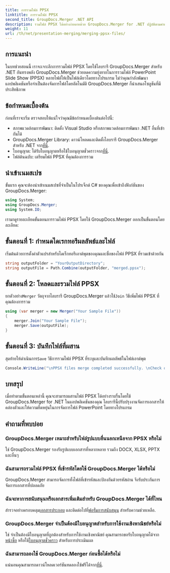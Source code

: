 ```yaml
---
title: การรวมไฟล์ PPSX
linktitle: การรวมไฟล์ PPSX
second_title: GroupDocs.Merger .NET API
description: รวมไฟล์ PPSX ได้อย่างง่ายดายด้วย GroupDocs.Merger for .NET ปฏิบัติตามคำแนะนำทีละขั้นตอนของเราเพื่อทำให้งานการรวมไฟล์เป็นแบบอัตโนมัติ! ปรับปรุงขั้นตอนการทำงานการจัดการเอกสารของคุณ
weight: 11
url: /th/net/presentation-merging/merging-ppsx-files/
---
```

## การแนะนำ
ในบทช่วยสอนนี้ เราจะเจาะลึกการรวมไฟล์ PPSX โดยใช้ไลบรารี GroupDocs.Merger สำหรับ .NET อันทรงพลัง GroupDocs.Merger ช่วยลดความยุ่งยากในการรวมไฟล์ PowerPoint Slide Show (PPSX) หลายไฟล์ให้เป็นไฟล์เดียวโดยทางโปรแกรม ไม่ว่าคุณกำลังพัฒนาแอปพลิเคชันหรือจำเป็นต้องจัดการไฟล์โดยอัตโนมัติ GroupDocs.Merger ก็นำเสนอโซลูชันที่มีประสิทธิภาพ
## ข้อกำหนดเบื้องต้น
ก่อนที่เราจะเริ่ม ตรวจสอบให้แน่ใจว่าคุณมีข้อกำหนดเบื้องต้นต่อไปนี้:
- สภาพแวดล้อมการพัฒนา: ติดตั้ง Visual Studio หรือสภาพแวดล้อมการพัฒนา .NET อื่นที่เข้ากันได้
-  GroupDocs.Merger Library: ดาวน์โหลดและติดตั้งไลบรารี GroupDocs.Merger สำหรับ .NET จาก[ที่นี่](https://releases.groupdocs.com/merger/net/).
-  ใบอนุญาต: ได้รับใบอนุญาตหรือใช้ใบอนุญาตชั่วคราวจาก[ที่นี่](https://purchase.groupdocs.com/temporary-license/).
- ไฟล์ต้นฉบับ: เตรียมไฟล์ PPSX ที่คุณต้องการรวม

## นำเข้าเนมสเปซ
ขั้นแรก คุณจะต้องนำเข้าเนมสเปซที่จำเป็นในโปรเจ็กต์ C# ของคุณเพื่อเข้าถึงฟังก์ชันของ GroupDocs.Merger:
```csharp
using System; 
using GroupDocs.Merger;
using System.IO;
```

เรามาดูรายละเอียดขั้นตอนการรวมไฟล์ PPSX โดยใช้ GroupDocs.Merger ออกเป็นขั้นตอนโดยละเอียด:
## ขั้นตอนที่ 1: กำหนดไดเรกทอรีผลลัพธ์และไฟล์
เริ่มต้นด้วยการตั้งค่าตัวแปรสำหรับไดเร็กทอรีเอาต์พุตของคุณและชื่อของไฟล์ PPSX ที่รวมเข้าด้วยกัน
```csharp
string outputFolder = "YourOutputDirectory";
string outputFile = Path.Combine(outputFolder, "merged.ppsx");
```
## ขั้นตอนที่ 2: โหลดและรวมไฟล์ PPSX
 ยกตัวอย่าง`Merger` วัตถุจากไลบรารี GroupDocs.Merger แล้วใช้`Join` วิธีเพิ่มไฟล์ PPSX ที่คุณต้องการรวม
```csharp
using (var merger = new Merger("Your Sample File"))
{
    merger.Join("Your Sample File");
    merger.Save(outputFile);
}
```
## ขั้นตอนที่ 3: บันทึกไฟล์ที่ผสาน
 สุดท้ายให้ดำเนินการ`Save` วิธีการรวมไฟล์ PPSX ที่ระบุและบันทึกผลลัพธ์ในไฟล์เอาต์พุต
```csharp
Console.WriteLine("\nPPSX files merge completed successfully. \nCheck output in {0}", outputFolder);
```

## บทสรุป
เมื่อทำตามขั้นตอนเหล่านี้ คุณจะสามารถผสานไฟล์ PPSX ได้อย่างราบรื่นโดยใช้ GroupDocs.Merger for .NET ในแอปพลิเคชันของคุณ ไลบรารีนี้ปรับปรุงงานจัดการเอกสารให้คล่องตัวและให้ความยืดหยุ่นในการจัดการไฟล์ PowerPoint โดยทางโปรแกรม

## คำถามที่พบบ่อย
### GroupDocs.Merger เหมาะสำหรับไฟล์รูปแบบอื่นนอกเหนือจาก PPSX หรือไม่
ใช่ GroupDocs.Merger รองรับรูปแบบเอกสารที่หลากหลาย รวมถึง DOCX, XLSX, PPTX และอื่นๆ
### ฉันสามารถรวมไฟล์ PPSX ที่เข้ารหัสโดยใช้ GroupDocs.Merger ได้หรือไม่
GroupDocs.Merger สามารถจัดการทั้งไฟล์ที่เข้ารหัสและป้องกันด้วยรหัสผ่าน จึงรับประกันการจัดการเอกสารที่ปลอดภัย
### ฉันจะหาการสนับสนุนหรือเอกสารเพิ่มเติมสำหรับ GroupDocs.Merger ได้ที่ไหน
 สำรวจอย่างครอบคลุม[เอกสารประกอบ](https://tutorials.groupdocs.com/merger/net/) และติดต่อไปที่[ฟอรั่มการสนับสนุน](https://forum.groupdocs.com/c/merger/32) สำหรับความช่วยเหลือ.
### GroupDocs.Merger จำเป็นต้องมีใบอนุญาตสำหรับการใช้งานเชิงพาณิชย์หรือไม่
 ใช่ จำเป็นต้องมีใบอนุญาตที่ถูกต้องสำหรับการใช้งานเชิงพาณิชย์ คุณสามารถขอรับใบอนุญาตได้จาก[หน้าซื้อ](https://purchase.groupdocs.com/buy) หรือใช้[ใบอนุญาตชั่วคราว](https://purchase.groupdocs.com/temporary-license/) สำหรับการประเมินผล
### ฉันสามารถลองใช้ GroupDocs.Merger ก่อนซื้อได้หรือไม่
 แน่นอนคุณสามารถดาวน์โหลดเวอร์ชันทดลองใช้ฟรีได้จาก[ที่นี่](https://releases.groupdocs.com/).